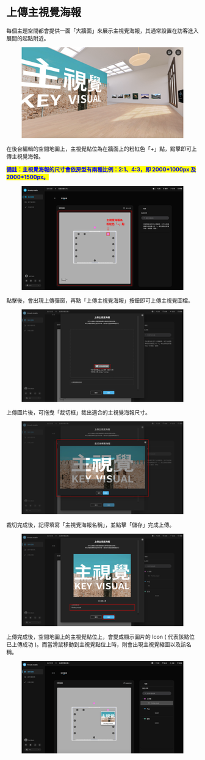# 上傳主視覺海報

每個主題空間都會提供一面「大牆面」來展示主視覺海報，其通常設置在訪客進入展間的起點附近。

<figure><img src="../.gitbook/assets/優雅A_01.png" alt=""><figcaption></figcaption></figure>

在後台編輯的空間地圖上，主視覺點位為在牆面上的粉紅色「+」點，點擊即可上傳主視覺海報。

<mark style="color:blue;">**備註：主視覺海報的尺寸會依房型有兩種比例：**</mark><mark style="color:blue;"><mark style="color:blue;">**2:1、4:3，即 2000\*1000px 及 2000\*1500px。**<mark style="color:blue;"></mark>

<figure><img src="../.gitbook/assets/Frame 31 (1).png" alt=""><figcaption></figcaption></figure>

點擊後，會出現上傳彈窗，再點「上傳主視覺海報」按鈕即可上傳主視覺圖檔。

<figure><img src="../.gitbook/assets/Frame 32.png" alt=""><figcaption></figcaption></figure>

上傳圖片後，可拖曳「裁切框」裁出適合的主視覺海報尺寸。

<figure><img src="../.gitbook/assets/Frame 33.png" alt=""><figcaption></figcaption></figure>

裁切完成後，記得填寫「主視覺海報名稱」，並點擊「儲存」完成上傳。

<figure><img src="../.gitbook/assets/Frame 34 (1).png" alt=""><figcaption></figcaption></figure>

上傳完成後，空間地圖上的主視覺點位上，會變成顯示圖片的 Icon ( 代表該點位已上傳成功 )。而當滑鼠移動到主視覺點位上時，則會出現主視覺縮圖以及該名稱。

<figure><img src="../.gitbook/assets/截圖 2022-12-23 下午1.38 1.png" alt=""><figcaption></figcaption></figure>

